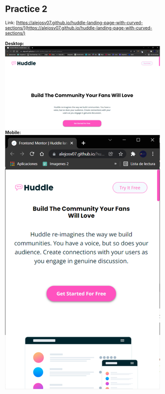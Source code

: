 # Practice 2

Link: [https://alejosv07.github.io/huddle-landing-page-with-curved-sections/](https://alejosv07.github.io/huddle-landing-page-with-curved-sections/)  
<br/>
**Desktop:**  
![imgDesktop](CaptureHuddle.PNG)
<br/>
**Mobile:**  
![imgDesktop](CaptureHuddleModdle.PNG)
<br/>
